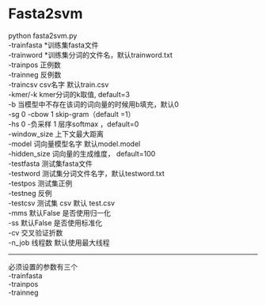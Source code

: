 # Fasta2svm
python fasta2svm.py   
-trainfasta *训练集fasta文件  
-trainword   *训练集分词的文件名，默认trainword.txt  
-trainpos    	正例数  
-trainneg       	反例数  
-traincsv       	 csv名字 默认train.csv  
-kmer/-k       	 kmer分词的k取值, default=3  
-b                    	当模型中不存在该词的词向量的时候用b填充，默认0  
-sg          		0 -cbow   1 skip-gram（default =1）  
-hs           	0 -负采样   1 层序softmax ，default=0  
-window_size   	上下文最大距离  
-model      	词向量模型名字  默认model.model  
-hidden_size    	词向量的生成维度， default=100  
-testfasta   	测试集fasta文件  
-testword   	测试集分词文件名字，默认testword.txt  
-testpos    	测试集正例  
-testneg  		反例  
-testcsv  		测试集 csv 默认 test.csv  
-mms   		默认False  是否使用归一化  
-ss      		默认False  是否使用标准化  
-cv   		交叉验证折数  
-n_job   		线程数 默认使用最大线程  
*********************************
必须设置的参数有三个  
-trainfasta  
-trainpos  
-trainneg  
